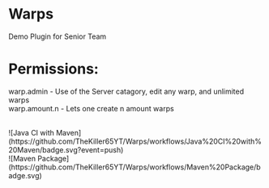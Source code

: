 # Warps
Demo Plugin for Senior Team

# Permissions:
warp.admin - Use of the Server catagory, edit any warp, and unlimited warps <br>
warp.amount.n - Lets one create n amount warps <br>

<br>
![Java CI with Maven](https://github.com/TheKiller65YT/Warps/workflows/Java%20CI%20with%20Maven/badge.svg?event=push)
<br>
![Maven Package](https://github.com/TheKiller65YT/Warps/workflows/Maven%20Package/badge.svg)
